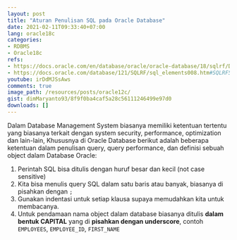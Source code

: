 ```yaml
---
layout: post
title: "Aturan Penulisan SQL pada Oracle Database"
date: 2021-02-11T09:33:40+07:00
lang: oracle18c
categories:
- RDBMS
- Oracle18c
refs: 
- https://docs.oracle.com/en/database/oracle/oracle-database/18/sqlrf/Database-Object-Names-and-Qualifiers.html#GUID-05F1B577-C08C-4DB9-925A-8799C76ADFF4
- https://docs.oracle.com/database/121/SQLRF/sql_elements008.htm#SQLRF51129
youtube: irDdMJSsAws
comments: true
image_path: /resources/posts/oracle12c/
gist: dimMaryanto93/8f9f0ba4caf5a28c56111246499e97d0
downloads: []
---
```


Dalam Database Management System biasanya memiliki ketentuan tertentu yang biasanya terkait dengan system security, performance, optimization dan lain-lain, Khususnya di Oracle Database berikut adalah beberapa ketentuan dalam penulisan query, query performance, dan definisi sebuah object dalam Database Oracle:

1. Perintah SQL bisa ditulis dengan huruf besar dan kecil (not case sensitive)
2. Kita bisa menulis query SQL dalam satu baris atau banyak, biasanya di pisahkan dengan `;`
3. Gunakan indentasi untuk setiap klausa supaya memudahkan kita untuk membacanya.
4. Untuk pendamaan nama object dalam database biasanya ditulis **dalam bentuk CAPITAL** yang di **pisahkan dengan underscore**,  contoh `EMPLOYEES`, `EMPLOYEE_ID`, `FIRST_NAME`